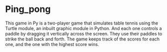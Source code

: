 # Ping_pong
This game in Py is a two-player game that simulates table tennis using the Turtle module, an inbuilt graphic module in Python. And each one controls a paddle by dragging it vertically across the screen. They use their paddles to strike the ball back and forth. The game keeps track of the scores for each one, and the one with the highest score wins.
